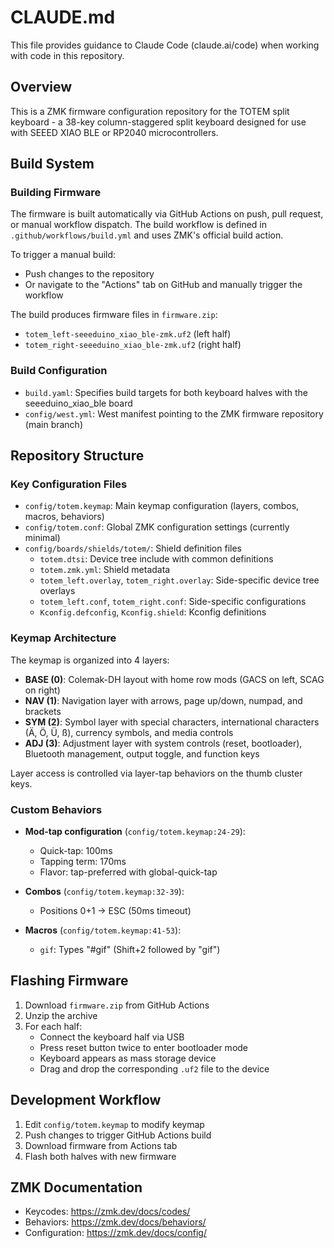 # CLAUDE.md

This file provides guidance to Claude Code (claude.ai/code) when working with code in this repository.

## Overview

This is a ZMK firmware configuration repository for the TOTEM split keyboard - a 38-key column-staggered split keyboard designed for use with SEEED XIAO BLE or RP2040 microcontrollers.

## Build System

### Building Firmware

The firmware is built automatically via GitHub Actions on push, pull request, or manual workflow dispatch. The build workflow is defined in `.github/workflows/build.yml` and uses ZMK's official build action.

To trigger a manual build:
- Push changes to the repository
- Or navigate to the "Actions" tab on GitHub and manually trigger the workflow

The build produces firmware files in `firmware.zip`:
- `totem_left-seeeduino_xiao_ble-zmk.uf2` (left half)
- `totem_right-seeeduino_xiao_ble-zmk.uf2` (right half)

### Build Configuration

- `build.yaml`: Specifies build targets for both keyboard halves with the seeeduino_xiao_ble board
- `config/west.yml`: West manifest pointing to the ZMK firmware repository (main branch)

## Repository Structure

### Key Configuration Files

- `config/totem.keymap`: Main keymap configuration (layers, combos, macros, behaviors)
- `config/totem.conf`: Global ZMK configuration settings (currently minimal)
- `config/boards/shields/totem/`: Shield definition files
  - `totem.dtsi`: Device tree include with common definitions
  - `totem.zmk.yml`: Shield metadata
  - `totem_left.overlay`, `totem_right.overlay`: Side-specific device tree overlays
  - `totem_left.conf`, `totem_right.conf`: Side-specific configurations
  - `Kconfig.defconfig`, `Kconfig.shield`: Kconfig definitions

### Keymap Architecture

The keymap is organized into 4 layers:
- **BASE (0)**: Colemak-DH layout with home row mods (GACS on left, SCAG on right)
- **NAV (1)**: Navigation layer with arrows, page up/down, numpad, and brackets
- **SYM (2)**: Symbol layer with special characters, international characters (Ä, Ö, Ü, ß), currency symbols, and media controls
- **ADJ (3)**: Adjustment layer with system controls (reset, bootloader), Bluetooth management, output toggle, and function keys

Layer access is controlled via layer-tap behaviors on the thumb cluster keys.

### Custom Behaviors

- **Mod-tap configuration** (`config/totem.keymap:24-29`):
  - Quick-tap: 100ms
  - Tapping term: 170ms
  - Flavor: tap-preferred with global-quick-tap

- **Combos** (`config/totem.keymap:32-39`):
  - Positions 0+1 → ESC (50ms timeout)

- **Macros** (`config/totem.keymap:41-53`):
  - `gif`: Types "#gif" (Shift+2 followed by "gif")

## Flashing Firmware

1. Download `firmware.zip` from GitHub Actions
2. Unzip the archive
3. For each half:
   - Connect the keyboard half via USB
   - Press reset button twice to enter bootloader mode
   - Keyboard appears as mass storage device
   - Drag and drop the corresponding `.uf2` file to the device

## Development Workflow

1. Edit `config/totem.keymap` to modify keymap
2. Push changes to trigger GitHub Actions build
3. Download firmware from Actions tab
4. Flash both halves with new firmware

## ZMK Documentation

- Keycodes: https://zmk.dev/docs/codes/
- Behaviors: https://zmk.dev/docs/behaviors/
- Configuration: https://zmk.dev/docs/config/
